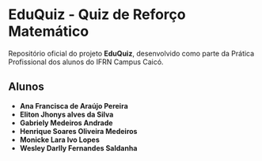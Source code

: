 # EduQuiz - Quiz de Reforço Matemático
Repositório oficial do projeto **EduQuiz**, desenvolvido como parte da Prática Profissional dos alunos do IFRN Campus Caicó.

## Alunos

- **Ana Francisca de Araújo Pereira**
- **Eliton Jhonys  alves da Silva**
- **Gabriely Medeiros Andrade**
- **Henrique Soares Oliveira Medeiros**
- **Monicke Lara Ivo Lopes**
- **Wesley Darlly Fernandes Saldanha**
